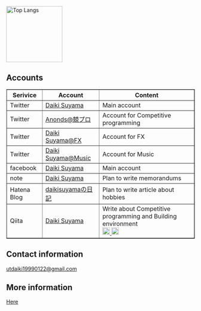 <img alt="Top Langs" height="150px" src="https://github-readme-stats.vercel.app/api/top-langs/?username=daikisuyama&layout=compact&count_private=true&show_icons=true&show_icons=true" />


## Accounts

<table border="1">
  <tr>
    <th>Serivice</th>
    <th>Account</th>
    <th>Content</th>
  </tr>
  <tr>
    <td>Twitter</td>
    <td><a href= "https://twitter.com/daiki_suyama" >Daiki Suyama</a></td>
    <td>Main account</td>
  </tr>
  <tr>
    <td>Twitter</td>
    <td><a href= "https://twitter.com/Anonds3" >Anonds@競プロ</a></td>
    <td>Account for Competitive programming</td>
  </tr>
  <tr>
    <td>Twitter</td>
    <td><a href= "https://twitter.com/daikisuyama_FX" >Daiki Suyama@FX</a></td>
    <td>Account for FX</td>
  </tr>
  <tr>
    <td>Twitter</td>
    <td><a href= "https://twitter.com/daikisuyama_MS" >Daiki Suyama@Music</a></td>
    <td>Account for Music</td>
  </tr>
  <tr>
    <td>facebook</td>
    <td><a href= "https://www.facebook.com/profile.php?id=100015783183112" >Daiki Suyama</a></td>
    <td>Main account</td>
  </tr>
  <tr>
    <td>note</td>
    <td><a href= "https://note.com/daikisuyama" >Daiki Suyama</a></td>
    <td>Plan to write memorandums</td>
  </tr>  
  <tr>
    <td>Hatena Blog</td>
    <td><a href= "https://daikisuyama.hatenablog.com/" >daikisuyamaの日記</a></td>
    <td>Plan to write article about hobbies</td>
  </tr>  
  <tr>
    <td>Qiita</td>
    <td><a href= "https://qiita.com/DaikiSuyama" >Daiki Suyama</a></td>
    <td>
      Write about Competitive programming and Building environment<br>
      <a href="https://qiita.com/DaikiSuyama">
        <img height="20" src="https://qiita-badge.apiapi.app/s/DaikiSuyama/posts.svg" />
      </a>
      <a href="https://qiita.com/DaikiSuyama">
        <img height="20" src="https://qiita-badge.apiapi.app/s/DaikiSuyama/contributions.svg" />
      </a>
    </td>
  </tr>
</table>

## Contact information

utdaiki19990122@gmail.com

## More information

<a href="https://daikisuyama.github.io/" target="_blank" rel="noopener noreferrer">
 Here
</a>
